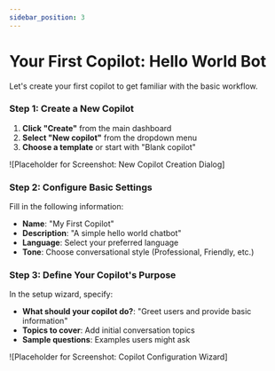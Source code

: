 ```yaml
---
sidebar_position: 3
---
```


# Your First Copilot: Hello World Bot

Let's create your first copilot to get familiar with the basic workflow.

### Step 1: Create a New Copilot

1. **Click "Create"** from the main dashboard
2. **Select "New copilot"** from the dropdown menu
3. **Choose a template** or start with "Blank copilot"

![Placeholder for Screenshot: New Copilot Creation Dialog]

### Step 2: Configure Basic Settings

Fill in the following information:

- **Name**: "My First Copilot"
- **Description**: "A simple hello world chatbot"
- **Language**: Select your preferred language
- **Tone**: Choose conversational style (Professional, Friendly, etc.)

### Step 3: Define Your Copilot's Purpose

In the setup wizard, specify:

- **What should your copilot do?**: "Greet users and provide basic information"
- **Topics to cover**: Add initial conversation topics
- **Sample questions**: Examples users might ask

![Placeholder for Screenshot: Copilot Configuration Wizard]
